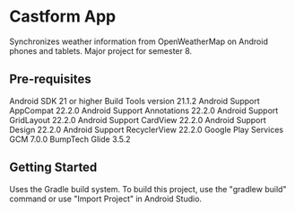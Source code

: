 Castform App
===================================

Synchronizes weather information from OpenWeatherMap on Android phones and tablets.
Major project for semester 8.

Pre-requisites
--------------
Android SDK 21 or higher
Build Tools version 21.1.2
Android Support AppCompat 22.2.0
Android Support Annotations 22.2.0
Android Support GridLayout 22.2.0
Android Support CardView 22.2.0
Android Support Design 22.2.0
Android Support RecyclerView 22.2.0
Google Play Services GCM 7.0.0
BumpTech Glide 3.5.2


Getting Started
---------------
Uses the Gradle build system.  To build this project, use the
"gradlew build" command or use "Import Project" in Android Studio.
